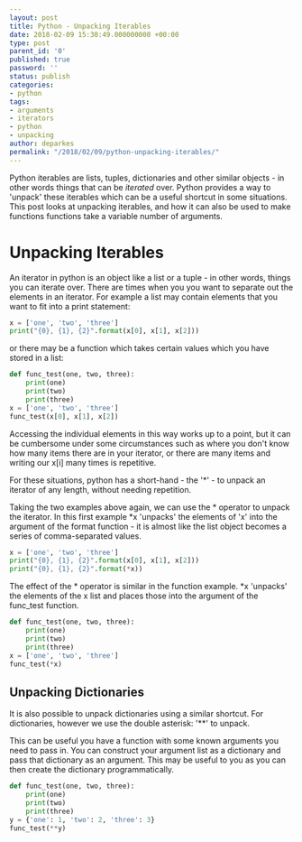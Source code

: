```yaml
---
layout: post
title: Python - Unpacking Iterables
date: 2018-02-09 15:30:49.000000000 +00:00
type: post
parent_id: '0'
published: true
password: ''
status: publish
categories:
- python
tags:
- arguments
- iterators
- python
- unpacking
author: deparkes
permalink: "/2018/02/09/python-unpacking-iterables/"
---
```

Python iterables are lists, tuples, dictionaries and other similar objects - in other words things that can be <em>iterated</em> over. Python provides a way to 'unpack' these iterables which can be a useful shortcut in some situations. This post looks at unpacking iterables, and how it can also be used to make functions functions take a variable number of arguments.
<h1>Unpacking Iterables<strong>
</strong>
</h1>
An iterator in python is an object like a list or a tuple - in other words, things you can iterate over. There are times when you you want to separate out the elements in an iterator. For example a list may contain elements that you want to fit into a print statement:

```python
x = ['one', 'two', 'three']
print("{0}, {1}, {2}".format(x[0], x[1], x[2]))
```
or there may be a function which takes certain values which you have stored in a list:

```python
def func_test(one, two, three):
    print(one)
    print(two)
    print(three)
x = ['one', 'two', 'three']
func_test(x[0], x[1], x[2])
```
Accessing the individual elements in this way works up to a point, but it can be cumbersome under some circumstances such as where you don't know how many items there are in your iterator, or there are many items and writing our x[i] many times is repetitive.

For these situations, python has a short-hand - the '*' - to unpack an iterator of any length, without needing repetition.

Taking the two examples above again, we can use the * operator to unpack the iterator. In this first example *x 'unpacks' the elements of 'x' into the argument of the format function - it is almost like the list object becomes a series of comma-separated values.

```python
x = ['one', 'two', 'three']
print("{0}, {1}, {2}".format(x[0], x[1], x[2]))
print("{0}, {1}, {2}".format(*x))
```
The effect of the * operator is similar in the function example. *x 'unpacks' the elements of the x list and places those into the argument of the func_test function.

```python
def func_test(one, two, three):
    print(one)
    print(two)
    print(three)
x = ['one', 'two', 'three']
func_test(*x)
```
<h2>Unpacking Dictionaries</h2>
It is also possible to unpack dictionaries using a similar shortcut. For dictionaries, however we use the double asterisk: '**' to unpack.

This can be useful you have a function with some known arguments you need to pass in. You can construct your argument list as a dictionary and pass that dictionary as an argument. This may be useful to you as you can then create the dictionary programmatically.

```python
def func_test(one, two, three):
    print(one)
    print(two)
    print(three)
y = {'one': 1, 'two': 2, 'three': 3}
func_test(**y)
```
